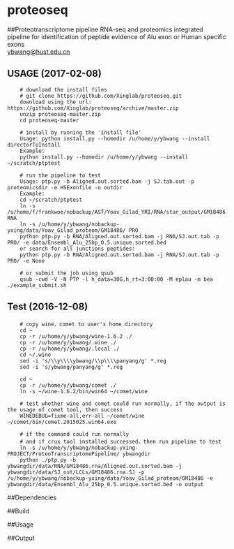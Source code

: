 # proteoseq
##Proteotranscriptome pipeline
RNA-seq and proteomics integrated pipeline for identification of peptide evidence of Alu exon or Human specific exons
<br />
ybwang@hust.edu.cn


## USAGE (2017-02-08)
		# download the install files
		# git clone https://github.com/Xinglab/proteoseq.git
		download using the url: https://github.com/Xinglab/proteoseq/archive/master.zip
		unzip proteoseq-master.zip
		cd proteoseq-master

		# install by running the 'install file'
		Usage: python install.py --homedir /u/home/y/ybwang --install directorToInstall
		Example:
		python install.py --homedir /u/home/y/ybwang --install ~/scratch/ptptest

		# run the pipeline to test
		Usage: ptp.py -b Aligned.out.sorted.bam -j SJ.tab.out -p proteomicsdir -e HSExonfile -o outdir
		Example:
		cd ~/scratch/ptptest
		ln -s /u/home/f/frankwoe/nobackup/AST/Yoav_Gilad_YRI/RNA/star_output/GM18486.rna/ RNA
		ln -s /u/home/y/ybwang/nobackup-yxing/data/Yoav_Gilad_proteom/GM18486/ PRO		
		python ptp.py -b RNA/Aligned.out.sorted.bam -j RNA/SJ.out.tab -p PRO/ -e data/Ensembl_Alu_25bp_0.5.unique.sorted.bed
		or search for all junctions peptides:
		python ptp.py -b RNA/Aligned.out.sorted.bam -j RNA/SJ.out.tab -p PRO/ -e None

		# or submit the job using qsub
		qsub -cwd -V -N PTP -l h_data=30G,h_rt=3:00:00 -M eplau -m bea ./example_submit.sh
		

## Test (2016-12-08)
		# copy wine，comet to user's home directory
		cd ~
		cp -r /u/home/y/ybwang/wine-1.6.2 ./
		cp -r /u/home/y/ybwang/.wine ./
		cp -r /u/home/y/ybwang/.local ./
		cd ~/.wine
		sed -i 's/\\y\\\\ybwang/\\p\\\\panyang/g' *.reg
		sed -i 's/ybwang/panyang/g' *.reg
		
		cd ~
		cp -r /u/home/y/ybwang/comet ./
		ln -s ~/wine-1.6.2/bin/win64 ~/comet/wine
		
		# test whether wine and comet could run normally, if the output is the usage of comet tool, then success
		WINEDEBUG=fixme-all,err-all ~/comet/wine ~/comet/bin/comet.2015025.win64.exe
		
		# if the command could run normally
		# and if crux tool installed successed，then run pipeline to test
		ln -s /u/home/y/ybwang/nobackup-yxing-PROJECT/ProteoTranscriptomePipeline/ ybwangdir
		python ./ptp.py -b ybwangdir/data/RNA/GM18486.rna/Aligned.out.sorted.bam -j ybwangdir/data/SJ_out/LCLs/GM18486.rna.SJ -p /u/home/y/ybwang/nobackup-yxing/data/Yoav_Gilad_proteom/GM18486 -e ybwangdir/data/Ensembl_Alu_25bp_0.5.unique.sorted.bed -o output

##Dependencies

##Build

##Usage

##Output
